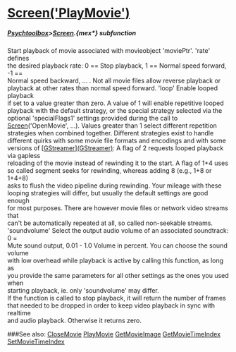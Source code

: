 # [Screen('PlayMovie')](Screen-PlayMovie) 
##### [Psychtoolbox](Pyschtoolbox)>[Screen](Screen).{mex*} subfunction


Start playback of movie associated with movieobject 'moviePtr'. 'rate' defines  
the desired playback rate: 0 == Stop playback, 1 == Normal speed forward, -1 ==  
Normal speed backward, ... . Not all movie files allow reverse playback or  
playback at other rates than normal speed forward. 'loop' Enable looped playback  
if set to a value greater than zero. A value of 1 will enable repetitive looped  
playback with the default strategy, or the special strategy selected via the  
optional 'specialFlags1' settings provided during the call to  
[Screen](Screen)('OpenMovie', ...). Values greater than 1 select different repetition  
strategies when combined together. Different strategies exist to handle  
different quirks with some movie file formats and encodings and with some  
versions of [[GStreamer](GStreamer)][(GStreamer)]((GStreamer)): A flag of 2 requests looped playback via gapless  
reloading of the movie instead of rewinding it to the start. A flag of 1+4 uses  
so called segment seeks for rewinding, whereas adding 8 (e.g., 1+8 or 1+4+8)  
asks to flush the video pipeline during rewinding. Your mileage with these  
looping strategies will differ, but usually the default settings are good enough  
for most purposes. There are however movie files or network video streams that  
can't be automatically repeated at all, so called non-seekable streams.  
'soundvolume' Select the output audio volume of an associated soundtrack: 0 =  
Mute sound output, 0.01 - 1.0 Volume in percent. You can choose the sound volume  
with low overhead while playback is active by calling this function, as long as  
you provide the same parameters for all other settings as the ones you used when  
starting playback, ie. only 'soundvolume' may differ.  
If the function is called to stop playback, it will return the number of frames  
that needed to be dropped in order to keep video playback in sync with realtime  
and audio playback. Otherwise it returns zero.  
  


###See also:
[CloseMovie](Screen-CloseMovie) [PlayMovie](Screen-PlayMovie) [GetMovieImage](Screen-GetMovieImage) [GetMovieTimeIndex](Screen-GetMovieTimeIndex) [SetMovieTimeIndex](Screen-SetMovieTimeIndex)

